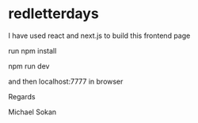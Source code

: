 # redletterdays

I have used react and next.js to build this frontend page

run npm install

npm run dev 

and then localhost:7777 in browser

Regards

Michael Sokan
